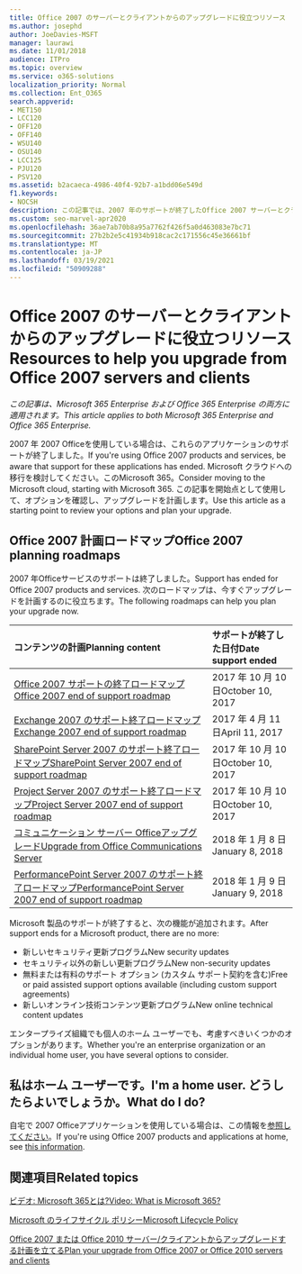 ```yaml
---
title: Office 2007 のサーバーとクライアントからのアップグレードに役立つリソース
ms.author: josephd
author: JoeDavies-MSFT
manager: laurawi
ms.date: 11/01/2018
audience: ITPro
ms.topic: overview
ms.service: o365-solutions
localization_priority: Normal
ms.collection: Ent_O365
search.appverid:
- MET150
- LCC120
- OFF120
- OFF140
- WSU140
- OSU140
- LCC125
- PJU120
- PSV120
ms.assetid: b2acaeca-4986-40f4-92b7-a1bdd06e549d
f1.keywords:
- NOCSH
description: この記事では、2007 年のサポートが終了したOffice 2007 サーバーとクライアントからのアップグレードに役立つリソースOffice提供します。
ms.custom: seo-marvel-apr2020
ms.openlocfilehash: 36ae7ab70b8a95a7762f426f5a0d463083e7bc71
ms.sourcegitcommit: 27b2b2e5c41934b918cac2c171556c45e36661bf
ms.translationtype: MT
ms.contentlocale: ja-JP
ms.lasthandoff: 03/19/2021
ms.locfileid: "50909288"
---
```

# <a name="resources-to-help-you-upgrade-from-office-2007-servers-and-clients"></a><span data-ttu-id="a7433-103">Office 2007 のサーバーとクライアントからのアップグレードに役立つリソース</span><span class="sxs-lookup"><span data-stu-id="a7433-103">Resources to help you upgrade from Office 2007 servers and clients</span></span>

<span data-ttu-id="a7433-104">*この記事は、Microsoft 365 Enterprise および Office 365 Enterprise の両方に適用されます。*</span><span class="sxs-lookup"><span data-stu-id="a7433-104">*This article applies to both Microsoft 365 Enterprise and Office 365 Enterprise.*</span></span>

<span data-ttu-id="a7433-105">2007 年 2007 Officeを使用している場合は、これらのアプリケーションのサポートが終了しました。</span><span class="sxs-lookup"><span data-stu-id="a7433-105">If you're using Office 2007 products and services, be aware that support for these applications has ended.</span></span> <span data-ttu-id="a7433-106">Microsoft クラウドへの移行を検討してください。このMicrosoft 365。</span><span class="sxs-lookup"><span data-stu-id="a7433-106">Consider moving to the Microsoft cloud, starting with Microsoft 365.</span></span> <span data-ttu-id="a7433-107">この記事を開始点として使用して、オプションを確認し、アップグレードを計画します。</span><span class="sxs-lookup"><span data-stu-id="a7433-107">Use this article as a starting point to review your options and plan your upgrade.</span></span>
      
## <a name="office-2007-planning-roadmaps"></a><span data-ttu-id="a7433-108">Office 2007 計画ロードマップ</span><span class="sxs-lookup"><span data-stu-id="a7433-108">Office 2007 planning roadmaps</span></span>
  
<span data-ttu-id="a7433-109">2007 年Officeサービスのサポートは終了しました。</span><span class="sxs-lookup"><span data-stu-id="a7433-109">Support has ended for Office 2007 products and services.</span></span> <span data-ttu-id="a7433-110">次のロードマップは、今すぐアップグレードを計画するのに役立ちます。</span><span class="sxs-lookup"><span data-stu-id="a7433-110">The following roadmaps can help you plan your upgrade now.</span></span>

|<span data-ttu-id="a7433-111">**コンテンツの計画**</span><span class="sxs-lookup"><span data-stu-id="a7433-111">**Planning content**</span></span>|<span data-ttu-id="a7433-112">**サポートが終了した日付**</span><span class="sxs-lookup"><span data-stu-id="a7433-112">**Date support ended**</span></span>|
|:-----|:-----|
|[<span data-ttu-id="a7433-113">Office 2007 サポートの終了ロードマップ</span><span class="sxs-lookup"><span data-stu-id="a7433-113">Office 2007 end of support roadmap</span></span>](/DeployOffice/office-2007-end-support-roadmap) <br/> |<span data-ttu-id="a7433-114">2017 年 10 月 10 日</span><span class="sxs-lookup"><span data-stu-id="a7433-114">October 10, 2017</span></span>  <br/> |
|[<span data-ttu-id="a7433-115">Exchange 2007 のサポート終了ロードマップ</span><span class="sxs-lookup"><span data-stu-id="a7433-115">Exchange 2007 end of support roadmap</span></span>](exchange-2007-end-of-support.md) <br/> |<span data-ttu-id="a7433-116">2017 年 4 月 11 日</span><span class="sxs-lookup"><span data-stu-id="a7433-116">April 11, 2017</span></span>  <br/> |
|[<span data-ttu-id="a7433-117">SharePoint Server 2007 のサポート終了ロードマップ</span><span class="sxs-lookup"><span data-stu-id="a7433-117">SharePoint Server 2007 end of support roadmap</span></span>](sharepoint-2007-end-of-support.md) <br/> |<span data-ttu-id="a7433-118">2017 年 10 月 10 日</span><span class="sxs-lookup"><span data-stu-id="a7433-118">October 10, 2017</span></span>  <br/> |
|[<span data-ttu-id="a7433-119">Project Server 2007 のサポート終了ロードマップ</span><span class="sxs-lookup"><span data-stu-id="a7433-119">Project Server 2007 end of support roadmap</span></span>](project-server-2007-end-of-support.md) <br/> |<span data-ttu-id="a7433-120">2017 年 10 月 10 日</span><span class="sxs-lookup"><span data-stu-id="a7433-120">October 10, 2017</span></span>  <br/> |
|[<span data-ttu-id="a7433-121">コミュニケーション サーバー Officeアップグレード</span><span class="sxs-lookup"><span data-stu-id="a7433-121">Upgrade from Office Communications Server</span></span>](/SkypeForBusiness/plan-your-deployment/upgrade) <br/> |<span data-ttu-id="a7433-122">2018 年 1 月 8 日</span><span class="sxs-lookup"><span data-stu-id="a7433-122">January 8, 2018</span></span>  <br/> |
|[<span data-ttu-id="a7433-123">PerformancePoint Server 2007 のサポート終了ロードマップ</span><span class="sxs-lookup"><span data-stu-id="a7433-123">PerformancePoint Server 2007 end of support roadmap</span></span>](pps-2007-end-of-support.md) <br/> |<span data-ttu-id="a7433-124">2018 年 1 月 9 日</span><span class="sxs-lookup"><span data-stu-id="a7433-124">January 9, 2018</span></span>  <br/> |
   
<span data-ttu-id="a7433-125">Microsoft 製品のサポートが終了すると、次の機能が追加されます。</span><span class="sxs-lookup"><span data-stu-id="a7433-125">After support ends for a Microsoft product, there are no more:</span></span>
- <span data-ttu-id="a7433-126">新しいセキュリティ更新プログラム</span><span class="sxs-lookup"><span data-stu-id="a7433-126">New security updates</span></span>
- <span data-ttu-id="a7433-127">セキュリティ以外の新しい更新プログラム</span><span class="sxs-lookup"><span data-stu-id="a7433-127">New non-security updates</span></span>
- <span data-ttu-id="a7433-128">無料または有料のサポート オプション (カスタム サポート契約を含む)</span><span class="sxs-lookup"><span data-stu-id="a7433-128">Free or paid assisted support options available (including custom support agreements)</span></span>
- <span data-ttu-id="a7433-129">新しいオンライン技術コンテンツ更新プログラム</span><span class="sxs-lookup"><span data-stu-id="a7433-129">New online technical content updates</span></span>

<span data-ttu-id="a7433-130">エンタープライズ組織でも個人のホーム ユーザーでも、考慮すべきいくつかのオプションがあります。</span><span class="sxs-lookup"><span data-stu-id="a7433-130">Whether you're an enterprise organization or an individual home user, you have several options to consider.</span></span>

## <a name="im-a-home-user-what-do-i-do"></a><span data-ttu-id="a7433-131">私はホーム ユーザーです。</span><span class="sxs-lookup"><span data-stu-id="a7433-131">I'm a home user.</span></span> <span data-ttu-id="a7433-132">どうしたらよいでしょうか。</span><span class="sxs-lookup"><span data-stu-id="a7433-132">What do I do?</span></span>

<span data-ttu-id="a7433-133">自宅で 2007 Officeアプリケーションを使用している場合は、この情報を[参照してください](plan-upgrade-previous-versions-office.md#im-a-home-user-what-do-i-do)。</span><span class="sxs-lookup"><span data-stu-id="a7433-133">If you're using Office 2007 products and applications at home, see [this information](plan-upgrade-previous-versions-office.md#im-a-home-user-what-do-i-do).</span></span>
     
## <a name="related-topics"></a><span data-ttu-id="a7433-134">関連項目</span><span class="sxs-lookup"><span data-stu-id="a7433-134">Related topics</span></span>

[<span data-ttu-id="a7433-135">ビデオ: Microsoft 365とは?</span><span class="sxs-lookup"><span data-stu-id="a7433-135">Video: What is Microsoft 365?</span></span>](https://support.office.com/article/847caf12-2589-452c-8aca-1c009797678b.aspx)
  
[<span data-ttu-id="a7433-136">Microsoft のライフサイクル ポリシー</span><span class="sxs-lookup"><span data-stu-id="a7433-136">Microsoft Lifecycle Policy</span></span>](/lifecycle/)

[<span data-ttu-id="a7433-137">Office 2007 または Office 2010 サーバー/クライアントからアップグレードする計画を立てる</span><span class="sxs-lookup"><span data-stu-id="a7433-137">Plan your upgrade from Office 2007 or Office 2010 servers and clients</span></span>](plan-upgrade-previous-versions-office.md)
